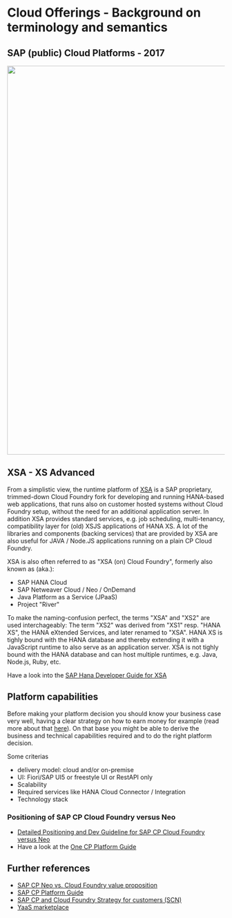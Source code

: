 # Cloud Offerings - Background on terminology and semantics

## SAP (public) Cloud Platforms - 2017

<img src="https://github.com/ccjavadev/cc-coursematerial/blob/master/Z_ReuseImages/images/CloudOfferings.png" width="900" />


## XSA - XS Advanced

From a simplistic view, the runtime platform of [XSA](https://wiki.wdf.sap.corp/wiki/display/xs2/Home) is a SAP proprietary, trimmed-down Cloud Foundry fork for developing and running HANA-based web applications, that runs also on customer hosted systems without Cloud Foundry setup, without the need for an additional application server. In addition XSA provides standard services, e.g. job scheduling, multi-tenancy, compatibility layer for (old) XSJS applications of HANA XS. A lot of the libraries and components (backing services) that are provided by XSA are also useful for JAVA / Node.JS applications running on a plain CP Cloud Foundry. 

XSA is also often referred to as "XSA (on) Cloud Foundry", formerly also known as (aka.):
* SAP HANA Cloud 
* SAP Netweaver Cloud / Neo / OnDemand
* Java Platform as a Service (JPaaS)
* Project "River"

To make the naming-confusion perfect, the terms "XSA" and "XS2" are used interchageably: The term "XS2" was derived from "XS1" resp. "HANA XS", the HANA eXtended Services, and later renamed to "XSA". HANA XS is tighly bound with the HANA database and thereby extending it with a JavaScript runtime to also serve as an application server. XSA is not tighly bound with the HANA database and can host multiple runtimes, e.g. Java, Node.js, Ruby, etc.

Have a look into the [SAP Hana Developer Guide for XSA](https://help.sap.com/viewer/4505d0bdaf4948449b7f7379d24d0f0d/2.0.00/en-US/f472017c780e4db4adcbccc8ba04de05.html)

## Platform capabilities
Before making your platform decision you should know your business case very well, having a clear strategy on how to earn money for example (read more about that [here](https://sapedia.wdf.sap.corp/wiki/Business_Model_Canvas)). On that base you might be able to derive the business and technical capabilities required and to do the right platform decision.

Some criterias
- delivery model: cloud and/or on-premise
- UI: Fiori/SAP UI5 or freestyle UI or RestAPI only
- Scalability
- Required services like HANA Cloud Connector / Integration
- Technology stack

### Positioning of SAP CP Cloud Foundry versus Neo
- [Detailed Positioning and Dev Guideline for SAP CP Cloud Foundry versus Neo](https://github.wdf.sap.corp/cc-java-dev/cc-coursematerial/blob/master/Knowledge/HCP_CF%40HCP_Application_Provider_final.pdf)
- Have a look at the [One CP Platform Guide](https://wiki.wdf.sap.corp/wiki/display/ONEHCP/Platform+Guide)  

## Further references
- [SAP CP Neo vs. Cloud Foundry value proposition](https://wiki.wdf.sap.corp/wiki/display/ONEHCP/Value+Proposition)
- [SAP CP Platform Guide](https://wiki.wdf.sap.corp/wiki/display/ONEHCP/Platform+Guide)
- [SAP CP and Cloud Foundry Strategy for customers (SCN)](http://scn.sap.com/community/developer-center/cloud-platform/blog/2016/05/31/the-road-ahead-with-sap-hana-cloud-platform-and-cloud-foundry--sap-teched-strategy-talk-of-the-week)
- [YaaS marketplace](https://market.yaas.io/standard)

